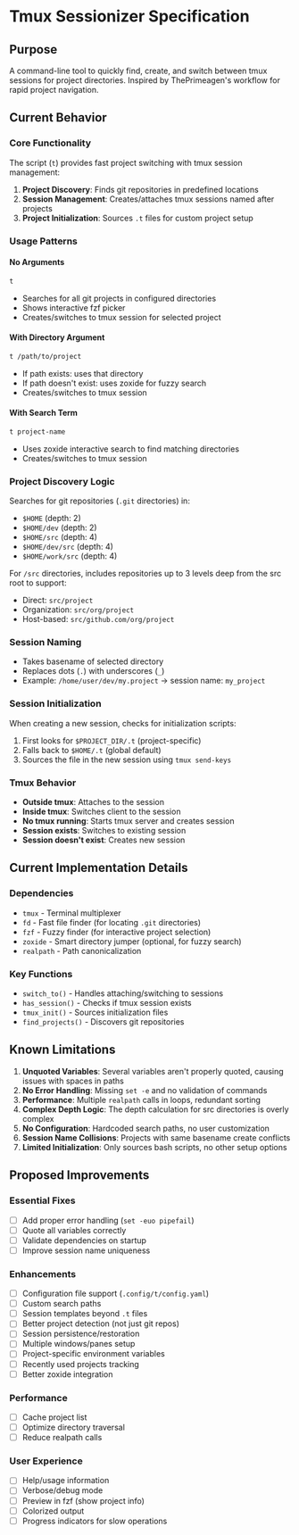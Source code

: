 # Tmux Sessionizer Specification

## Purpose
A command-line tool to quickly find, create, and switch between tmux sessions for project directories. Inspired by ThePrimeagen's workflow for rapid project navigation.

## Current Behavior

### Core Functionality
The script (`t`) provides fast project switching with tmux session management:

1. **Project Discovery**: Finds git repositories in predefined locations
2. **Session Management**: Creates/attaches tmux sessions named after projects
3. **Project Initialization**: Sources `.t` files for custom project setup

### Usage Patterns

#### No Arguments
```bash
t
```
- Searches for all git projects in configured directories
- Shows interactive fzf picker
- Creates/switches to tmux session for selected project

#### With Directory Argument
```bash
t /path/to/project
```
- If path exists: uses that directory
- If path doesn't exist: uses zoxide for fuzzy search
- Creates/switches to tmux session

#### With Search Term
```bash
t project-name
```
- Uses zoxide interactive search to find matching directories
- Creates/switches to tmux session

### Project Discovery Logic

Searches for git repositories (`.git` directories) in:
- `$HOME` (depth: 2)
- `$HOME/dev` (depth: 2)  
- `$HOME/src` (depth: 4)
- `$HOME/dev/src` (depth: 4)
- `$HOME/work/src` (depth: 4)

For `/src` directories, includes repositories up to 3 levels deep from the src root to support:
- Direct: `src/project`
- Organization: `src/org/project`
- Host-based: `src/github.com/org/project`

### Session Naming
- Takes basename of selected directory
- Replaces dots (`.`) with underscores (`_`)
- Example: `/home/user/dev/my.project` → session name: `my_project`

### Session Initialization
When creating a new session, checks for initialization scripts:
1. First looks for `$PROJECT_DIR/.t` (project-specific)
2. Falls back to `$HOME/.t` (global default)
3. Sources the file in the new session using `tmux send-keys`

### Tmux Behavior
- **Outside tmux**: Attaches to the session
- **Inside tmux**: Switches client to the session
- **No tmux running**: Starts tmux server and creates session
- **Session exists**: Switches to existing session
- **Session doesn't exist**: Creates new session

## Current Implementation Details

### Dependencies
- `tmux` - Terminal multiplexer
- `fd` - Fast file finder (for locating `.git` directories)
- `fzf` - Fuzzy finder (for interactive project selection)
- `zoxide` - Smart directory jumper (optional, for fuzzy search)
- `realpath` - Path canonicalization

### Key Functions
- `switch_to()` - Handles attaching/switching to sessions
- `has_session()` - Checks if tmux session exists
- `tmux_init()` - Sources initialization files
- `find_projects()` - Discovers git repositories

## Known Limitations

1. **Unquoted Variables**: Several variables aren't properly quoted, causing issues with spaces in paths
2. **No Error Handling**: Missing `set -e` and no validation of commands
3. **Performance**: Multiple `realpath` calls in loops, redundant sorting
4. **Complex Depth Logic**: The depth calculation for src directories is overly complex
5. **No Configuration**: Hardcoded search paths, no user customization
6. **Session Name Collisions**: Projects with same basename create conflicts
7. **Limited Initialization**: Only sources bash scripts, no other setup options

## Proposed Improvements

### Essential Fixes
- [ ] Add proper error handling (`set -euo pipefail`)
- [ ] Quote all variables correctly
- [ ] Validate dependencies on startup
- [ ] Improve session name uniqueness

### Enhancements
- [ ] Configuration file support (`.config/t/config.yaml`)
- [ ] Custom search paths
- [ ] Session templates beyond `.t` files
- [ ] Better project detection (not just git repos)
- [ ] Session persistence/restoration
- [ ] Multiple windows/panes setup
- [ ] Project-specific environment variables
- [ ] Recently used projects tracking
- [ ] Better zoxide integration

### Performance
- [ ] Cache project list
- [ ] Optimize directory traversal
- [ ] Reduce realpath calls

### User Experience
- [ ] Help/usage information
- [ ] Verbose/debug mode
- [ ] Preview in fzf (show project info)
- [ ] Colorized output
- [ ] Progress indicators for slow operations
